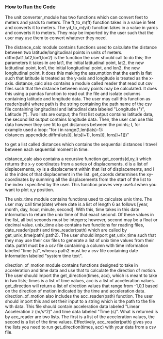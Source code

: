 ### How to Run the Code

The unit converter_module has two functions which can convert feet to meters and yards to meters. The ft_to_m(ft) function takes in a value in feet and converts it to meters. The yd_to_m(yd) function takes in a value in yards and converts it to meters. They may be imported by the user such that the user may use them to convert whatever they need. 

The distance_calc module contains functions used to calculate the distance between two latitude/longitudinal points in units of meters. diffm(lat1,lat2,lon1,lon2) is the function the user should call to do this; the parameters it takes in are lat1, the initial latitudinal point, lat2, the new latitudinal point, lon1, the initial longitudinal point, and lon2, the new longitudinal point. It does this making the assumption that the earth is flat such that latitude is treated as the y-axis and longitude is treated as the x-axis. distance_calc also contains a module called reader that read out csv files such that the distance between many points may be calculated. It does this using a pandas function to read out the file and isolate columns containing latitude and longitude data. The user may call this function as reader(path) where path is the string containing the path name of the csv file containing longitudinal and latitudinal data labeled "Longitude (°)", Latitude (°). Two lists are output; the first list output contains latitude data, the second list output contains longitude data. Then, the user can use this data however they see fit to get distances between the points; I, for example used a loop: 
"for i in range(1,len(lats)-1):
    distances.append(dc.diffm(lats[i], lats[i+1], lons[i], lons[i+1]))"

to get a list called distances which contains the sequential distances I travel between each sequential moment in time. 

distance_calc also contains a recursive function get_coords(d,xy,i) which returns the x-y coordinates from a series of displacements. d is a list of displacements, xy is a displacement within that list of displacements, and i is the index of that displacement in the list. get_coords determines the xy-coordinates by summing all the displacements from the start of the list to the index i specified by the user. This function proves very useful when you want to plot x,y position.

The unix_time module contains functions used to calculate unix time. The user may call time(date) where date is a list of length 
6 as follows [year, month, day, hour, minute, second]. With this, time takes in this date information to return the unix time of that exact second. Of these values in the list, all but seconds must be integers; however, second may be a float or decimal value. unix_time also contains two functions for reading files, date_reader(path) and time_reader(path) which are called by get_unix_time(path1,path2). The user should import get_unix_time such that they may use their csv files to generate a list of unix time values from their data. path1 must be a csv file containing a column with time information labeled "time (s)", wheras path2 must be a csv file containing date information labeled "system time text".

direction_of_motion module contains functions designed to take in acceleration and time data and use that to calculate the direction of motion. The user should import the get_direction(times, acc), which is meant to take in two lists; times is a list of time values, acc is a list of acceleration values. get_direction will return a list of direction values that range from -1,0,1 based on the direction of motion indicated by the time and acceleration data. direction_of_motion also includes the acc_reader(path) function. The user should import this and set their input to a string which is the path to the file with data. This file should contain acceleration data labeled "Linear Acceleration z (m/s^2)" and time data labeled "Time (s)". What is returned is by acc_reader are two lists. The first is a list of the acceleration values, the second is a list of the time values. Effectively, acc_reader(path) gives you the lists you need to run get_direction(times, acc) with your data from a csv file.

